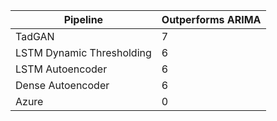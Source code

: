 | Pipeline                  |  Outperforms ARIMA |
|---------------------------|--------------------|
| TadGAN					|          7         |
| LSTM Dynamic Thresholding |          6         |
| LSTM Autoencoder			|          6         |
| Dense Autoencoder			|          6         |
| Azure						|          0         |

